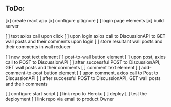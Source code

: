 ## ToDo:
[x] create react app
[x] configure gitignore
[ ] login page elements
[x] build server

[ ] text axios call upon click
[ ] upon login axios call to DiscussionAPI to GET wall posts and their comments upon login
[ ] store resultant wall posts and their comments in wall reducer

[ ] new post text element
[ ] post-to-wall button element
[ ] upon post, axios call to POST to DiscussionAPI
[ ] after successful POST to DiscussionAPI, GET wall posts and their comments
[ ] comment text element
[ ] add-comment-to-post button element
[ ] upon comment, axios call to Post to DiscussionAPI
[ ] after successful POST to DiscussionAPI, GET wall posts and their comments

[ ] configure start script
[ ] link repo to Heroku
[ ] deploy
[ ] test the deployment
[ ] link repo via email to product Owner